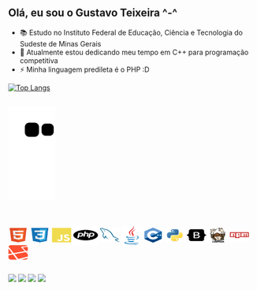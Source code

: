 ## Olá, eu sou o Gustavo Teixeira ^-^

- :books: Estudo no Instituto Federal de Educação, Ciência e Tecnologia do Sudeste de Minas Gerais
- 🌱 Atualmente estou dedicando meu tempo em C++ para programação competitiva
- ⚡ Minha linguagem predileta é o PHP :D

[![Top Langs](https://github-readme-stats.vercel.app/api/top-langs/?username=teiGustavo&layout=compact&theme=codeSTACKr)](https://github.com/teiGustavo/)

##

![snake gif](https://github.com/teiGustavo/teiGustavo/blob/output/github-contribution-grid-snake.svg)

##

<div style="display: inline_block"><br>
  <img align="center" alt="Tei-HTML" height="30" width="40" src="https://raw.githubusercontent.com/devicons/devicon/master/icons/html5/html5-original.svg">
  <img align="center" alt="Tei-CSS" height="30" width="40" src="https://raw.githubusercontent.com/devicons/devicon/master/icons/css3/css3-original.svg">
  <img align="center" alt="Tei-Js" height="30" width="40" src="https://raw.githubusercontent.com/devicons/devicon/master/icons/javascript/javascript-plain.svg">
  <img align="center" alt="Tei-PHP" height="40" width="50" src="https://raw.githubusercontent.com/devicons/devicon/master/icons/php/php-plain.svg">
  <img align="center" alt="Tei-MySql" height="30" width="40" src="https://raw.githubusercontent.com/devicons/devicon/master/icons/mysql/mysql-original.svg">
  <img align="center" alt="Tei-Java" hight="30" width="40" src="https://raw.githubusercontent.com/devicons/devicon/master/icons/java/java-original.svg">
  <img align="center" alt="Tei-Cpp" height="30" width="40" src="https://raw.githubusercontent.com/devicons/devicon/master/icons/cplusplus/cplusplus-original.svg">
  <img align="center" alt="Tei-Python" height="30" width="40" src="https://raw.githubusercontent.com/devicons/devicon/master/icons/python/python-original.svg">
  <img align="center" alt="Tei-Bootsrap" height="30" width="40" src="https://raw.githubusercontent.com/devicons/devicon/master/icons/bootstrap/bootstrap-plain.svg">
  <img align="center" alt="Tei-Composer" height="30" width="40" src="https://raw.githubusercontent.com/devicons/devicon/master/icons/composer/composer-original.svg">
  <img align="center" alt="Tei-Npm" height="30" width="40" src="https://raw.githubusercontent.com/devicons/devicon/master/icons/npm/npm-original-wordmark.svg">
  <img align="center" alt="Tei-Laravel" height="30" width="40" src="https://raw.githubusercontent.com/devicons/devicon/master/icons/laravel/laravel-plain.svg">
</div>
  
##
 
<div> 
  <!--a href="https://www.youtube.com/channel/UC_-uuuZbY0AAt9CViNzvc-Q" target="_blank"><img src="https://img.shields.io/badge/YouTube-FF0000?style=for-the-badge&logo=youtube&logoColor=white" target="_blank"></a>
 	<a href="https://www.twitch.tv/rafaballerinii" target="_blank"><img src="https://img.shields.io/badge/Twitch-9146FF?style=for-the-badge&logo=twitch&logoColor=white" target="_blank"></a-->
<a href="https://instagram.com/teixeira.s3" target="_blank"><img src="https://img.shields.io/badge/-Instagram-%23E4405F?style=for-the-badge&logo=instagram&logoColor=white" target="_blank"></a>
 <a href="https://discord.gg/m7MeGCpdXx" target="_blank"><img src="https://img.shields.io/badge/Discord-7289DA?style=for-the-badge&logo=discord&logoColor=white" target="_blank"></a> 
  <a href = "mailto:gteixeiradesousa7@gmail.com"><img src="https://img.shields.io/badge/-Gmail-%23333?style=for-the-badge&logo=gmail&logoColor=white" target="_blank"></a>
  <a href="https://www.linkedin.com/in/gustavo-teixeira-666928271" target="_blank"><img src="https://img.shields.io/badge/-LinkedIn-%230077B5?style=for-the-badge&logo=linkedin&logoColor=white" target="_blank"></a> 
  
</div>
